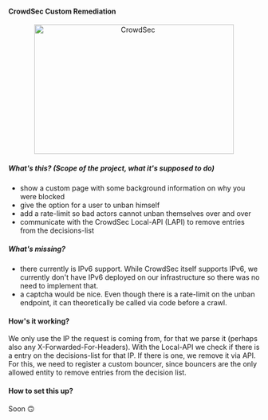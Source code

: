 #### CrowdSec Custom Remediation
<p align="center">
  <img src="https://github.com/crowdsecurity/crowdsec-docs/blob/main/crowdsec-docs/static/img/crowdsec_logo.png" alt="CrowdSec" title="CrowdSec" width="400" height="260"/>
</p>


##### What's this? (Scope of the project, what it's supposed to do)
- show a custom page with some background information on why you were blocked
- give the option for a user to unban himself
- add a rate-limit so bad actors cannot unban themselves over and over
- communicate with the CrowdSec Local-API (LAPI) to remove entries from the decisions-list


##### What's missing?
- there currently is IPv6 support. While CrowdSec itself supports IPv6, we currently don't have IPv6 deployed on our infrastructure so there was no need to implement that.
- a captcha would be nice. Even though there is a rate-limit on the unban endpoint, it can theoretically be called via code before a crawl.


#### How's it working?
We only use the IP the request is coming from, for that we parse it (perhaps also any X-Forwarded-For-Headers). With the Local-API we check if there is a entry on the decisions-list for that IP. If there is one, we remove it via API. For this, we need to register a custom bouncer, since bouncers are the only allowed entity to remove entries from the decision list.

#### How to set this up?
Soon 🙃